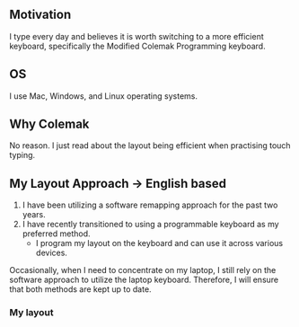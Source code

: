 ## Motivation

I type every day and believes it is worth switching to a more efficient 
keyboard, specifically the Modified Colemak Programming keyboard.

## OS

I use Mac, Windows, and Linux operating systems.

## Why Colemak

No reason. I just read about the layout being efficient when practising touch
typing.

## My Layout Approach -> English based

1. I have been utilizing a software remapping approach for the past two years.
2. I have recently transitioned to using a programmable keyboard as my preferred method.
    - I program my layout on the keyboard and can use it across various devices.

Occasionally, when I need to concentrate on my laptop, I still rely on the software approach to utilize the laptop keyboard. Therefore, I will ensure that both methods are kept up to date.

### My layout

